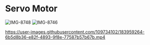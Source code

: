 # Servo Motor

![IMG-8748](https://user-images.githubusercontent.com/109734102/183617380-e8f4e8a7-1fbf-4f61-8100-7aff831dc5ad.jpg)
![IMG-8746](https://user-images.githubusercontent.com/109734102/183958542-5007bfab-2fc9-409b-838a-ebb6c310e97d.jpg)

https://user-images.githubusercontent.com/109734102/183959264-6b5d8b36-e82f-4893-9f8e-77587b57b67b.mp4

